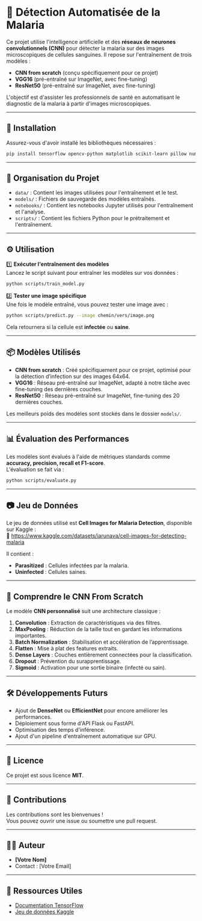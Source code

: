 
# 🦠 Détection Automatisée de la Malaria

Ce projet utilise l'intelligence artificielle et des **réseaux de neurones convolutionnels (CNN)** pour détecter la malaria sur des images microscopiques de cellules sanguines. Il repose sur l'entraînement de trois modèles :

- **CNN from scratch** (conçu spécifiquement pour ce projet)
- **VGG16** (pré-entraîné sur ImageNet, avec fine-tuning)
- **ResNet50** (pré-entraîné sur ImageNet, avec fine-tuning)

L'objectif est d'assister les professionnels de santé en automatisant le diagnostic de la malaria à partir d'images microscopiques.

---

## 🚀 Installation

Assurez-vous d'avoir installé les bibliothèques nécessaires :

```bash
pip install tensorflow opencv-python matplotlib scikit-learn pillow numpy pandas
```

---

## 📂 Organisation du Projet

- `data/` : Contient les images utilisées pour l'entraînement et le test.
- `models/` : Fichiers de sauvegarde des modèles entraînés.
- `notebooks/` : Contient les notebooks Jupyter utilisés pour l'entraînement et l'analyse.
- `scripts/` : Contient les fichiers Python pour le prétraitement et l'entraînement.

---

## ⚙️ Utilisation

1️⃣ **Exécuter l'entraînement des modèles**  
Lancez le script suivant pour entraîner les modèles sur vos données :

```bash
python scripts/train_model.py
```

2️⃣ **Tester une image spécifique**  
Une fois le modèle entraîné, vous pouvez tester une image avec :

```bash
python scripts/predict.py --image chemin/vers/image.png
```

Cela retournera si la cellule est **infectée** ou **saine**.

---

## 📦 Modèles Utilisés

- **CNN from scratch** : Créé spécifiquement pour ce projet, optimisé pour la détection d’infection sur des images 64x64.
- **VGG16** : Réseau pré-entraîné sur ImageNet, adapté à notre tâche avec fine-tuning des dernières couches.
- **ResNet50** : Réseau pré-entraîné sur ImageNet, fine-tuning des 20 dernières couches.

Les meilleurs poids des modèles sont stockés dans le dossier `models/`.

---

## 📊 Évaluation des Performances

Les modèles sont évalués à l'aide de métriques standards comme **accuracy, precision, recall et F1-score**.  
L'évaluation se fait via :

```bash
python scripts/evaluate.py
```

---

## 📷 Jeu de Données

Le jeu de données utilisé est **Cell Images for Malaria Detection**, disponible sur Kaggle :  
🔗 https://www.kaggle.com/datasets/iarunava/cell-images-for-detecting-malaria

Il contient :
- **Parasitized** : Cellules infectées par la malaria.
- **Uninfected** : Cellules saines.

---

## 🧠 Comprendre le CNN From Scratch

Le modèle **CNN personnalisé** suit une architecture classique :

1. **Convolution** : Extraction de caractéristiques via des filtres.
2. **MaxPooling** : Réduction de la taille tout en gardant les informations importantes.
3. **Batch Normalization** : Stabilisation et accélération de l’apprentissage.
4. **Flatten** : Mise à plat des features extraits.
5. **Dense Layers** : Couches entièrement connectées pour la classification.
6. **Dropout** : Prévention du surapprentissage.
7. **Sigmoid** : Activation pour une sortie binaire (infecté ou sain).

---

## 🛠️ Développements Futurs

- Ajout de **DenseNet** ou **EfficientNet** pour encore améliorer les performances.
- Déploiement sous forme d'API Flask ou FastAPI.
- Optimisation des temps d'inférence.
- Ajout d'un pipeline d'entraînement automatique sur GPU.

---

## 📄 Licence

Ce projet est sous licence **MIT**.

---

## 🤝 Contributions

Les contributions sont les bienvenues !  
Vous pouvez ouvrir une issue ou soumettre une pull request.

---

## 🧑‍💻 Auteur

- **[Votre Nom]**  
- Contact : [Votre Email]

---

## 🔗 Ressources Utiles

- [Documentation TensorFlow](https://www.tensorflow.org/)
- [Jeu de données Kaggle](https://www.kaggle.com/datasets/iarunava/cell-images-for-detecting-malaria)
